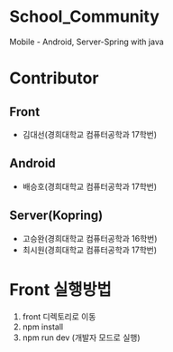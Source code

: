 # School_Community
Mobile - Android, Server-Spring with java

# Contributor

## Front
* 김대선(경희대학교 컴퓨터공학과 17학번)

## Android
* 배승호(경희대학교 컴퓨터공학과 17학번)

## Server(Kopring)
* 고승완(경희대학교 컴퓨터공학과 16학번)
* 최시원(경희대학교 컴퓨터공학과 17학번)

# Front 실행방법
1. front 디렉토리로 이동
2. npm install 
3. npm run dev (개발자 모드로 실행)
